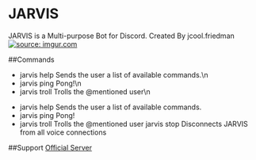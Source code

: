  # JARVIS
 JARVIS is a Multi-purpose Bot for Discord.
 Created By jcool.friedman
  <a href="http://imgur.com/4rKMqES"><img src="http://i.imgur.com/4rKMqES.png" title="source: imgur.com" /></a>
  
  ##Commands
 -	jarvis help             Sends the user a list of available commands.\n
 -	jarvis ping             Pong!\n
 -	jarvis troll <user>     Trolls the @mentioned user\n
 +	jarvis help             Sends the user a list of available commands.
 +	jarvis ping             Pong!
 +	jarvis troll <user>     Trolls the @mentioned user
  	jarvis stop             Disconnects JARVIS from all voice connections
  	
  ##Support
 <a href="https://discord.gg/8P2UZW3" class="button is-medium is-success">Official Server</a>

